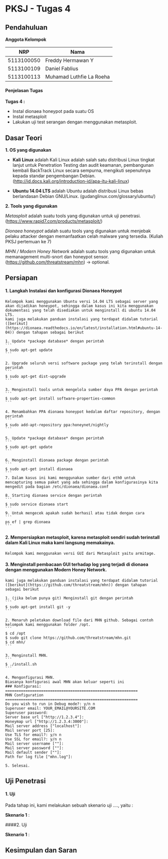 # PKSJ - Tugas 4

## Pendahuluan

**Anggota Kelompok**

| NRP         | Nama                     |
|-------------|--------------------------|
| 5113100050  | Freddy Hermawan Y        |
| 5113100109  | Daniel Fablius           |
| 5113100113  | Muhamad Luthfie La Roeha |

#### Penjelasan Tugas
**Tugas 4 :**
* Instal dionaea honeypot pada suatu OS
* Instal metasploit
* Lakukan uji test serangan dengan menggunakan metasploit. 


## Dasar Teori


**1. OS yang digunakan**

* **Kali Linux** adalah 
Kali Linux adalah salah satu distribusi Linux tingkat lanjut untuk Penetration Testing dan audit keamanan, pembangunan kembali BackTrack Linux secara sempurna,  mengikuti sepenuhnya kepada standar pengembangan Debian.(http://id.docs.kali.org/introduction-id/apa-itu-kali-linux)

* **Ubuntu 14.04 LTS** adalah 
Ubuntu adalah distribusi Linux bebas berlandasan Debian GNU/Linux. (gudanglinux.com/glossary/ubuntu/)

**2. Tools yang digunakan**

*Metasploit* adalah suatu tools yang digunakan untuk uji penetrasi. (https://www.rapid7.com/products/metasploit/) 

*Dionaea honeypot* adalah suatu tools yang digunakan untuk menjebak pelaku attacker dengan memanfaatkan celah malware yang tersedia. (Kuliah PKSJ pertemuan ke 7)

*MHN / Modern Honey Network* adalah suatu tools yang digunakan untuk memanagement multi-snort dan honeypot sensor.(https://github.com/threatstream/mhn) -> optional.


## Persiapan

#### 1. Langkah Instalasi dan konfigurasi Dionaea  Honeypot 
	
	Kelompok kami menggunakan Ubuntu versi 14.04 LTS sebagai server yang akan dijadikan honeypot, sehingga dalam kasus ini kita menggunakan dokumentasi yang telah disediakan untuk menginstall di ubuntu 14.04 LTS.
	kami juga melakukan panduan instalasi yang terdapat didalam tutorial ([berikut](https://dionaea.readthedocs.io/en/latest/installation.html#ubuntu-14-04)) dengan tahapan sebagai berikut
	
	1. Update *package database* dengan perintah 
	```
	$ sudo apt-get update 
	```
	
	2. Upgrade seluruh versi software package yang telah terinstall dengan perintah 
	```
	$ sudo apt-get dist-upgrade
	```
	
	3. Menginstall tools untuk mengelola sumber daya PPA dengan perintah 
	```
	$ sudo apt-get install software-properties-common
	```
	
	4. Menambahkan PPA dionaea honeypot kedalam daftar repository, dengan perintah 
	```
	$ sudo add-apt-repository ppa:honeynet/nightly
	```
	
	5. Update *package database* dengan perintah 
	```
	$ sudo apt-get update  
	```
	
	6. Menginstall dionaea package dengan perintah 
	```
	$ sudo apt-get install dionaea
	```
	7. Dalam kasus ini kami menggunakan sumber dari eth0 untuk mencapturing semua paket yang ada sehingga dalam konfigurasinya kita mengedit pada bagian /etc/dionaea/dionaea.conf
		
	8. Starting dionaea service dengan perintah
	```
	$ sudo service dionaea start
	```
	9. Untuk mengecek apakah sudah berhasil atau tidak dengan cara 
	```
	ps ef | grep dionaea
	```


#### 2. Mempersiapkan metasploit, karena metasploit sendiri sudah terinstall dalam Kali Linux maka kami langsung memakainya.
	
	Kelompok kami menggunakan versi GUI dari Metasploit yaitu armitage. 
	
#### 3. Menginstall pembacaan GUI terhadap log yang terjadi di dionaea dengan menggunakan Modern Honey Network. 
	
	kami juga melakukan panduan instalasi yang terdapat didalam tutorial ([berikut](https://github.com/threatstream/mhn)) dengan tahapan sebagai berikut
	
	1. (jika belum punya git) Menginstall git dengan perintah
	```
	$ sudo apt-get install git -y
	```
	
	2. Menaruh peletakan download file dari MHN github. Sebagai contoh kelompok kami menggunakan folder /opt.
	```
	$ cd /opt
	$ sudo git clone https://github.com/threatstream/mhn.git
	$ cd mhn/
	```
	
	3. Menginstall MHN.
	```
	$ ./install.sh
	```
	
	4. Mengonfigurasi MHN. 
	Biasanya konfigurasi awal MHN akan keluar seperti ini 
	### Konfigurasi:
	===========================================================
    MHN Configuration
    ===========================================================
    Do you wish to run in Debug mode?: y/n n
    Superuser email: YOUR_EMAIL@YOURSITE.COM
    Superuser password: 
    Server base url ["http://1.2.3.4"]: 
    Honeymap url ["http://1.2.3.4:3000"]:
    Mail server address ["localhost"]: 
    Mail server port [25]: 
    Use TLS for email?: y/n n
    Use SSL for email?: y/n n
    Mail server username [""]: 
    Mail server password [""]: 
    Mail default sender [""]: 
    Path for log file ["mhn.log"]: 
	
	5. Selesai.


## Uji Penetrasi

#### 1. Uji 

Pada tahap ini, kami melakukan sebuah skenario uji ...., yaitu :


**Skenario 1** : 

####2. Uji 



**Skenario 1** : 


## Kesimpulan dan Saran
